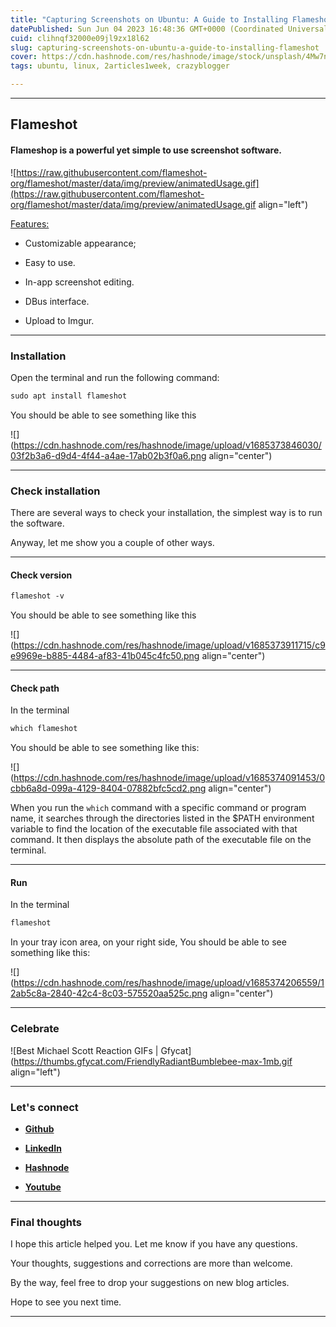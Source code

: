 ```yaml
---
title: "Capturing Screenshots on Ubuntu: A Guide to Installing Flameshot"
datePublished: Sun Jun 04 2023 16:48:36 GMT+0000 (Coordinated Universal Time)
cuid: clihnqf32000e09jl9zx18l62
slug: capturing-screenshots-on-ubuntu-a-guide-to-installing-flameshot
cover: https://cdn.hashnode.com/res/hashnode/image/stock/unsplash/4Mw7nkQDByk/upload/88660a2581170df730c3b79d37c60793.jpeg
tags: ubuntu, linux, 2articles1week, crazyblogger

---
```


---

## Flameshot

#### Flameshop is a powerful yet simple to use screenshot software.

![https://raw.githubusercontent.com/flameshot-org/flameshot/master/data/img/preview/animatedUsage.gif](https://raw.githubusercontent.com/flameshot-org/flameshot/master/data/img/preview/animatedUsage.gif align="left")

[Features:](%5Bhttps://github.com/flameshot-org/flameshot#features%5D(https://github.com/flameshot-org/flameshot#features))

* Customizable appearance;
    
* Easy to use.
    
* In-app screenshot editing.
    
* DBus interface.
    
* Upload to Imgur.
    

---

### Installation

Open the terminal and run the following command:

```apache
sudo apt install flameshot
```

You should be able to see something like this

![](https://cdn.hashnode.com/res/hashnode/image/upload/v1685373846030/03f2b3a6-d9d4-4f44-a4ae-17ab02b3f0a6.png align="center")

---

### Check installation

There are several ways to check your installation, the simplest way is to run the software.

Anyway, let me show you a couple of other ways.

---

#### Check version

```apache
flameshot -v
```

You should be able to see something like this

![](https://cdn.hashnode.com/res/hashnode/image/upload/v1685373911715/c9e9969e-b885-4484-af83-41b045c4fc50.png align="center")

---

#### Check path

In the terminal

```apache
which flameshot
```

You should be able to see something like this:

![](https://cdn.hashnode.com/res/hashnode/image/upload/v1685374091453/0cbb6a8d-099a-4129-8404-07882bfc5cd2.png align="center")

When you run the `which` command with a specific command or program name, it searches through the directories listed in the $PATH environment variable to find the location of the executable file associated with that command. It then displays the absolute path of the executable file on the terminal.

---

#### Run

In the terminal

```apache
flameshot
```

In your tray icon area, on your right side, You should be able to see something like this:

![](https://cdn.hashnode.com/res/hashnode/image/upload/v1685374206559/12ab5c8a-2840-42c4-8c03-575520aa525c.png align="center")

---

### **Celebrate**

![Best Michael Scott Reaction GIFs | Gfycat](https://thumbs.gfycat.com/FriendlyRadiantBumblebee-max-1mb.gif align="left")

---

### **Let's connect**

* [**Github**](https://github.com/alexcalaca)
    
* [**LinkedIn**](https://linkedin.com/in/alexandrecalacaofficial)
    
* [**Hashnode**](https://hashnode.com/onboard?next=/@alexandrecalaca)
    
* [**Youtube**](https://www.youtube.com/@alexandrecalacaofficial)
    

---

### **Final thoughts**

I hope this article helped you. Let me know if you have any questions.

Your thoughts, suggestions and corrections are more than welcome.

By the way, feel free to drop your suggestions on new blog articles.

Hope to see you next time.

---